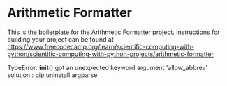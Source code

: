 # Arithmetic Formatter

This is the boilerplate for the Arithmetic Formatter project. Instructions for building your project can be found at https://www.freecodecamp.org/learn/scientific-computing-with-python/scientific-computing-with-python-projects/arithmetic-formatter



TypeError: __init__() got an unexpected keyword argument 'allow_abbrev'
solution : pip uninstall argparse




